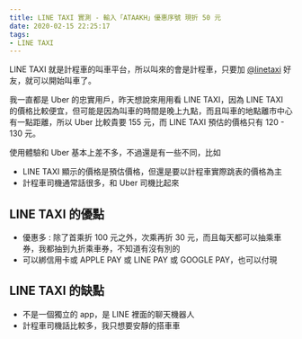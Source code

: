```yaml
---
title: LINE TAXI 實測 - 輸入「ATAAKH」優惠序號 現折 50 元
date: 2020-02-15 22:25:17
tags:
- LINE TAXI
---
```


LINE TAXI 就是計程車的叫車平台，所以叫來的會是計程車，只要加 [@linetaxi](https://line.me/R/ti/p/@linetaxi) 好友，就可以開始叫車了。

我一直都是 Uber 的忠實用戶，昨天想說來用用看 LINE TAXI，因為 LINE TAXI 的價格比較便宜，但可能是因為叫車的時間是晚上九點，而且叫車的地點離市中心有一點距離，所以 Uber 比較貴要 155 元，而 LINE TAXI 預估的價格只有 120 - 130 元。

使用體驗和 Uber 基本上差不多，不過還是有一些不同，比如
- LINE TAXI 顯示的價格是預估價格，但還是要以計程車實際跳表的價格為主
- 計程車司機通常話很多，和 Uber 司機比起來

## LINE TAXI 的優點

- 優惠多 : 除了首乘折 100 元之外，次乘再折 30 元，而且每天都可以抽乘車券，我都抽到九折乘車券，不知道有沒有別的
- 可以綁信用卡或 APPLE PAY 或 LINE PAY 或 GOOGLE PAY，也可以付現

## LINE TAXI 的缺點

- 不是一個獨立的 app，是 LINE 裡面的聊天機器人
- 計程車司機話比較多，我只想要安靜的搭車車